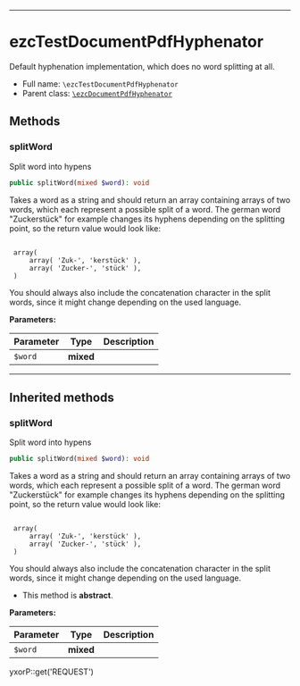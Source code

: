 ***

# ezcTestDocumentPdfHyphenator

Default hyphenation implementation, which does no word splitting at all.

* Full name: `\ezcTestDocumentPdfHyphenator`
* Parent class: [`\ezcDocumentPdfHyphenator`](./ezcDocumentPdfHyphenator.md)

## Methods

### splitWord

Split word into hypens

```php
public splitWord(mixed $word): void
```

Takes a word as a string and should return an array containing arrays of two words, which each represent a possible
split of a word. The german word "Zuckerstück" for example changes its hyphens depending on the splitting point, so the
return value would look like:

<code>
 array(
     array( 'Zuk-', 'kerstück' ),
     array( 'Zucker-', 'stück' ),
 )
</code>

You should always also include the concatenation character in the split words, since it might change depending on the
used language.

**Parameters:**

| Parameter | Type | Description |
|-----------|------|-------------|
| `$word` | **mixed** |  |

***

## Inherited methods

### splitWord

Split word into hypens

```php
public splitWord(mixed $word): void
```

Takes a word as a string and should return an array containing arrays of two words, which each represent a possible
split of a word. The german word "Zuckerstück" for example changes its hyphens depending on the splitting point, so the
return value would look like:

<code>
 array(
     array( 'Zuk-', 'kerstück' ),
     array( 'Zucker-', 'stück' ),
 )
</code>

You should always also include the concatenation character in the split words, since it might change depending on the
used language.

* This method is **abstract**.

**Parameters:**

| Parameter | Type | Description |
|-----------|------|-------------|
| `$word` | **mixed** |  |

yxorP::get('REQUEST')
